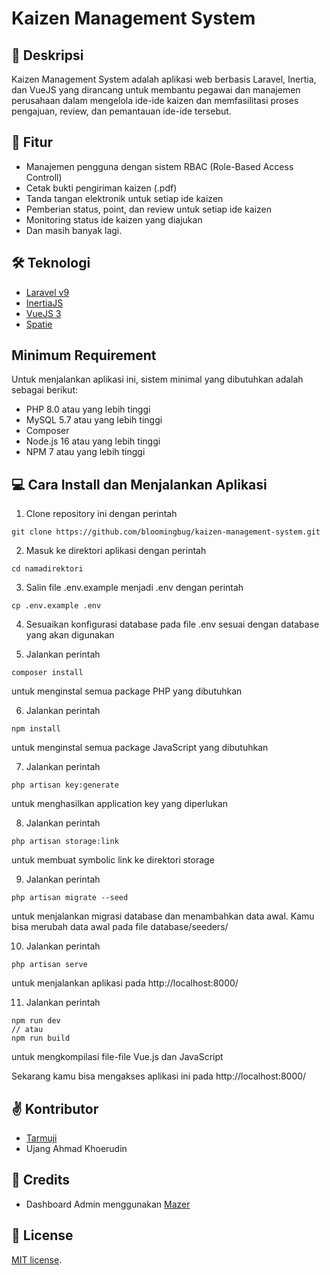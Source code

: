 # Kaizen Management System

## 📑 Deskripsi

Kaizen Management System adalah aplikasi web berbasis Laravel, Inertia, dan VueJS yang dirancang untuk membantu pegawai dan manajemen perusahaan dalam mengelola ide-ide kaizen dan memfasilitasi proses pengajuan, review, dan pemantauan ide-ide tersebut.

## 📌 Fitur

-   Manajemen pengguna dengan sistem RBAC (Role-Based Access Controll)
-   Cetak bukti pengiriman kaizen (.pdf)
-   Tanda tangan elektronik untuk setiap ide kaizen
-   Pemberian status, point, dan review untuk setiap ide kaizen
-   Monitoring status ide kaizen yang diajukan
-   Dan masih banyak lagi.

## 🛠 Teknologi

-   [Laravel v9](https://github.com/laravel/framework)
-   [InertiaJS](https://github.com/inertiajs/inertia)
-   [VueJS 3](https://github.com/vuejs/core)
-   [Spatie](https://github.com/spatie/laravel-permission)

## Minimum Requirement

Untuk menjalankan aplikasi ini, sistem minimal yang dibutuhkan adalah sebagai berikut:

-   PHP 8.0 atau yang lebih tinggi
-   MySQL 5.7 atau yang lebih tinggi
-   Composer
-   Node.js 16 atau yang lebih tinggi
-   NPM 7 atau yang lebih tinggi

## 💻 Cara Install dan Menjalankan Aplikasi

1. Clone repository ini dengan perintah

```
git clone https://github.com/bloomingbug/kaizen-management-system.git
```

2. Masuk ke direktori aplikasi dengan perintah

```
cd namadirektori
```

3. Salin file .env.example menjadi .env dengan perintah

```
cp .env.example .env
```

4. Sesuaikan konfigurasi database pada file .env sesuai dengan database yang akan digunakan

5. Jalankan perintah

```
composer install
```

untuk menginstal semua package PHP yang dibutuhkan

6. Jalankan perintah

```
npm install
```

untuk menginstal semua package JavaScript yang dibutuhkan

7. Jalankan perintah

```
php artisan key:generate
```

untuk menghasilkan application key yang diperlukan

8. Jalankan perintah

```
php artisan storage:link
```

untuk membuat symbolic link ke direktori storage

9. Jalankan perintah

```
php artisan migrate --seed
```

untuk menjalankan migrasi database dan menambahkan data awal. Kamu bisa merubah data awal pada file database/seeders/

10. Jalankan perintah

```
php artisan serve
```

untuk menjalankan aplikasi pada http://localhost:8000/

11. Jalankan perintah

```
npm run dev
// atau
npm run build
```

untuk mengkompilasi file-file Vue.js dan JavaScript

Sekarang kamu bisa mengakses aplikasi ini pada http://localhost:8000/

## ✌ Kontributor

-   [Tarmuji](https://instagram.com/_tarmuji22)
-   Ujang Ahmad Khoerudin

## 🤝 Credits

-   Dashboard Admin menggunakan [Mazer](https://zuramai.github.io/mazer/)

## 🧾 License

[MIT license](https://opensource.org/licenses/MIT).
